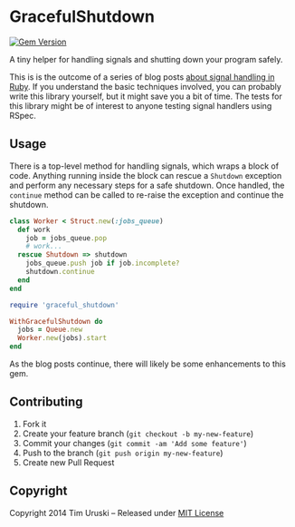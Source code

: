 # GracefulShutdown

[![Gem Version](https://badge.fury.io/rb/graceful_shutdown.svg)](http://badge.fury.io/rb/graceful_shutdown)

A tiny helper for handling signals and shutting down your program
safely.

This is is the outcome of a series of blog posts [about signal
handling in Ruby][blog]. If you understand the basic techniques involved, you
can probably write this library yourself, but it might save you a bit of
time. The tests for this library might be of interest to anyone testing
signal handlers using RSpec.

[blog]:http://timuruski.net/graceful-shutdown/


## Usage

There is a top-level method for handling signals, which wraps a block of
code. Anything running inside the block can rescue a `Shutdown`
exception and perform any necessary steps for a safe shutdown. Once
handled, the `continue` method can be called to re-raise the exception
and continue the shutdown.


```ruby
class Worker < Struct.new(:jobs_queue)
  def work
    job = jobs_queue.pop
    # work...
  rescue Shutdown => shutdown
    jobs_queue.push job if job.incomplete?
    shutdown.continue
  end
end

require 'graceful_shutdown'

WithGracefulShutdown do
  jobs = Queue.new
  Worker.new(jobs).start
end
```

As the blog posts continue, there will likely be some enhancements to
this gem.


## Contributing

1. Fork it
2. Create your feature branch (`git checkout -b my-new-feature`)
3. Commit your changes (`git commit -am 'Add some feature'`)
4. Push to the branch (`git push origin my-new-feature`)
5. Create new Pull Request


## Copyright

Copyright 2014 Tim Uruski – Released under [MIT
License](http://timuruski.mit-license.org)
